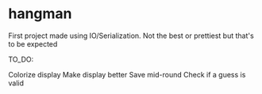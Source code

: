 # hangman

First project made using IO/Serialization. Not the best or prettiest but that's to be expected

TO_DO:

Colorize display
Make display better
Save mid-round
Check if a guess is valid
